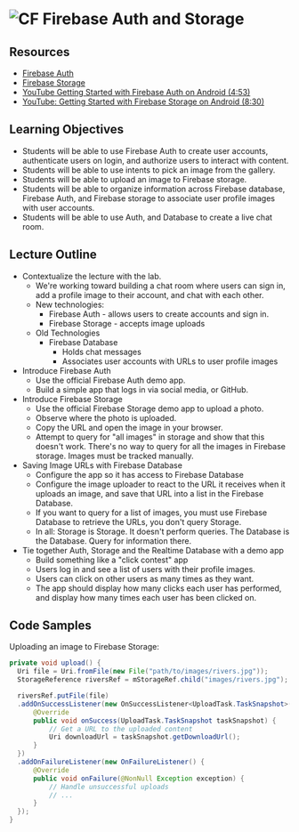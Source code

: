# ![CF](http://i.imgur.com/7v5ASc8.png) Firebase Auth and Storage

## Resources
* [Firebase Auth](https://firebase.google.com/docs/auth/android/firebaseui)
* [Firebase Storage](https://firebase.google.com/docs/storage/android/start)
* [YouTube Getting Started with Firebase Auth on Android (4:53)](https://www.youtube.com/watch?v=SXlidHy-Tb8)
* [YouTube: Getting Started with Firebase Storage on Android (8:30)](https://www.youtube.com/watch?v=7puuTDSf3pk)

## Learning Objectives
* Students will be able to use Firebase Auth to create user accounts,
  authenticate users on login, and authorize users to interact with content.
* Students will be able to use intents to pick an image from the gallery.
* Students will be able to upload an image to Firebase storage.
* Students will be able to organize information across Firebase database,
  Firebase Auth, and Firebase storage to associate user profile images with
  user accounts.
* Students will be able to use Auth, and Database to create a live chat room.

## Lecture Outline
* Contextualize the lecture with the lab.
  * We're working toward building a chat room where users can sign in, add a
    profile image to their account, and chat with each other.
  * New technologies:
    * Firebase Auth - allows users to create accounts and sign in.
    * Firebase Storage - accepts image uploads
  * Old Technologies
    * Firebase Database
      * Holds chat messages
      * Associates user accounts with URLs to user profile images
* Introduce Firebase Auth
  * Use the official Firebase Auth demo app.
  * Build a simple app that logs in via social media, or GitHub.
* Introduce Firebase Storage
  * Use the official Firebase Storage demo app to upload a photo.
  * Observe where the photo is uploaded.
  * Copy the URL and open the image in your browser.
  * Attempt to query for "all images" in storage and show that this doesn't
    work. There's no way to query for all the images in Firebase storage.
    Images must be tracked manually.
* Saving Image URLs with Firebase Database
  * Configure the app so it has access to Firebase Database
  * Configure the image uploader to react to the URL it receives when it
    uploads an image, and save that URL into a list in the Firebase
    Database.
  * If you want to query for a list of images, you must use Firebase Database to
    retrieve the URLs, you don't query Storage.
  * In all: Storage is Storage. It doesn't perform queries. The Database is the
    Database. Query for information there.
* Tie together Auth, Storage and the Realtime Database with a demo app
  * Build something like a "click contest" app
  * Users log in and see a list of users with their profile images.
  * Users can click on other users as many times as they want.
  * The app should display how many clicks each user has performed,
    and display how many times each user has been clicked on.
  
## Code Samples
Uploading an image to Firebase Storage:

```java
private void upload() {
  Uri file = Uri.fromFile(new File("path/to/images/rivers.jpg"));
  StorageReference riversRef = mStorageRef.child("images/rivers.jpg");

  riversRef.putFile(file)
  .addOnSuccessListener(new OnSuccessListener<UploadTask.TaskSnapshot>() {
      @Override
      public void onSuccess(UploadTask.TaskSnapshot taskSnapshot) {
          // Get a URL to the uploaded content
          Uri downloadUrl = taskSnapshot.getDownloadUrl();
      }
  })
  .addOnFailureListener(new OnFailureListener() {
      @Override
      public void onFailure(@NonNull Exception exception) {
          // Handle unsuccessful uploads
          // ...
      }
  });
}
```
